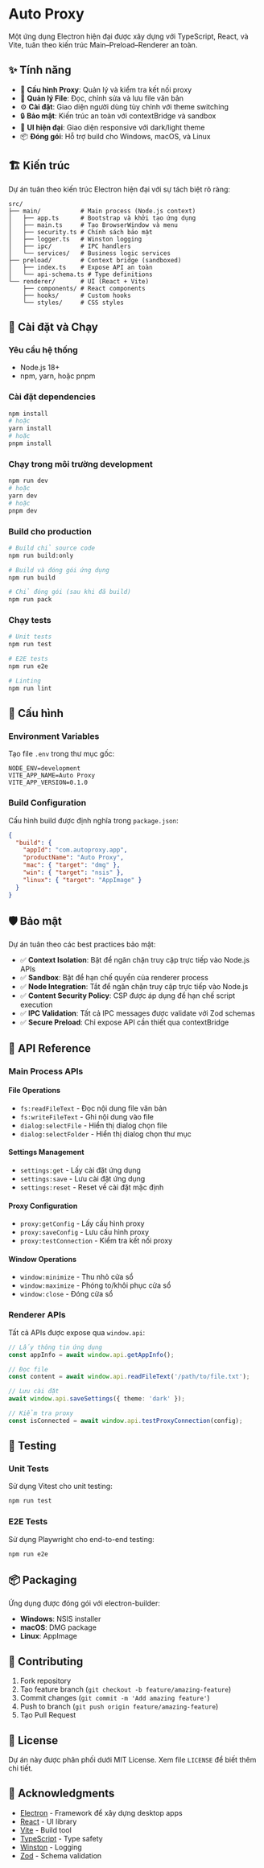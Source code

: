 # Auto Proxy

Một ứng dụng Electron hiện đại được xây dựng với TypeScript, React, và Vite, tuân theo kiến trúc Main–Preload–Renderer an toàn.

## ✨ Tính năng

- 🔧 **Cấu hình Proxy**: Quản lý và kiểm tra kết nối proxy
- 📁 **Quản lý File**: Đọc, chỉnh sửa và lưu file văn bản
- ⚙️ **Cài đặt**: Giao diện người dùng tùy chỉnh với theme switching
- 🔒 **Bảo mật**: Kiến trúc an toàn với contextBridge và sandbox
- 🎨 **UI hiện đại**: Giao diện responsive với dark/light theme
- 📦 **Đóng gói**: Hỗ trợ build cho Windows, macOS, và Linux

## 🏗️ Kiến trúc

Dự án tuân theo kiến trúc Electron hiện đại với sự tách biệt rõ ràng:

```
src/
├── main/           # Main process (Node.js context)
│   ├── app.ts      # Bootstrap và khởi tạo ứng dụng
│   ├── main.ts     # Tạo BrowserWindow và menu
│   ├── security.ts # Chính sách bảo mật
│   ├── logger.ts   # Winston logging
│   ├── ipc/        # IPC handlers
│   └── services/   # Business logic services
├── preload/        # Context bridge (sandboxed)
│   ├── index.ts    # Expose API an toàn
│   └── api-schema.ts # Type definitions
└── renderer/       # UI (React + Vite)
    ├── components/ # React components
    ├── hooks/      # Custom hooks
    └── styles/     # CSS styles
```

## 🚀 Cài đặt và Chạy

### Yêu cầu hệ thống

- Node.js 18+ 
- npm, yarn, hoặc pnpm

### Cài đặt dependencies

```bash
npm install
# hoặc
yarn install
# hoặc
pnpm install
```

### Chạy trong môi trường development

```bash
npm run dev
# hoặc
yarn dev
# hoặc
pnpm dev
```

### Build cho production

```bash
# Build chỉ source code
npm run build:only

# Build và đóng gói ứng dụng
npm run build

# Chỉ đóng gói (sau khi đã build)
npm run pack
```

### Chạy tests

```bash
# Unit tests
npm run test

# E2E tests
npm run e2e

# Linting
npm run lint
```

## 🔧 Cấu hình

### Environment Variables

Tạo file `.env` trong thư mục gốc:

```env
NODE_ENV=development
VITE_APP_NAME=Auto Proxy
VITE_APP_VERSION=0.1.0
```

### Build Configuration

Cấu hình build được định nghĩa trong `package.json`:

```json
{
  "build": {
    "appId": "com.autoproxy.app",
    "productName": "Auto Proxy",
    "mac": { "target": "dmg" },
    "win": { "target": "nsis" },
    "linux": { "target": "AppImage" }
  }
}
```

## 🛡️ Bảo mật

Dự án tuân theo các best practices bảo mật:

- ✅ **Context Isolation**: Bật để ngăn chặn truy cập trực tiếp vào Node.js APIs
- ✅ **Sandbox**: Bật để hạn chế quyền của renderer process
- ✅ **Node Integration**: Tắt để ngăn chặn truy cập trực tiếp vào Node.js
- ✅ **Content Security Policy**: CSP được áp dụng để hạn chế script execution
- ✅ **IPC Validation**: Tất cả IPC messages được validate với Zod schemas
- ✅ **Secure Preload**: Chỉ expose API cần thiết qua contextBridge

## 📝 API Reference

### Main Process APIs

#### File Operations
- `fs:readFileText` - Đọc nội dung file văn bản
- `fs:writeFileText` - Ghi nội dung vào file
- `dialog:selectFile` - Hiển thị dialog chọn file
- `dialog:selectFolder` - Hiển thị dialog chọn thư mục

#### Settings Management
- `settings:get` - Lấy cài đặt ứng dụng
- `settings:save` - Lưu cài đặt ứng dụng
- `settings:reset` - Reset về cài đặt mặc định

#### Proxy Configuration
- `proxy:getConfig` - Lấy cấu hình proxy
- `proxy:saveConfig` - Lưu cấu hình proxy
- `proxy:testConnection` - Kiểm tra kết nối proxy

#### Window Operations
- `window:minimize` - Thu nhỏ cửa sổ
- `window:maximize` - Phóng to/khôi phục cửa sổ
- `window:close` - Đóng cửa sổ

### Renderer APIs

Tất cả APIs được expose qua `window.api`:

```typescript
// Lấy thông tin ứng dụng
const appInfo = await window.api.getAppInfo();

// Đọc file
const content = await window.api.readFileText('/path/to/file.txt');

// Lưu cài đặt
await window.api.saveSettings({ theme: 'dark' });

// Kiểm tra proxy
const isConnected = await window.api.testProxyConnection(config);
```

## 🧪 Testing

### Unit Tests

Sử dụng Vitest cho unit testing:

```bash
npm run test
```

### E2E Tests

Sử dụng Playwright cho end-to-end testing:

```bash
npm run e2e
```

## 📦 Packaging

Ứng dụng được đóng gói với electron-builder:

- **Windows**: NSIS installer
- **macOS**: DMG package
- **Linux**: AppImage

## 🤝 Contributing

1. Fork repository
2. Tạo feature branch (`git checkout -b feature/amazing-feature`)
3. Commit changes (`git commit -m 'Add amazing feature'`)
4. Push to branch (`git push origin feature/amazing-feature`)
5. Tạo Pull Request

## 📄 License

Dự án này được phân phối dưới MIT License. Xem file `LICENSE` để biết thêm chi tiết.

## 🙏 Acknowledgments

- [Electron](https://electronjs.org/) - Framework để xây dựng desktop apps
- [React](https://reactjs.org/) - UI library
- [Vite](https://vitejs.dev/) - Build tool
- [TypeScript](https://www.typescriptlang.org/) - Type safety
- [Winston](https://github.com/winstonjs/winston) - Logging
- [Zod](https://zod.dev/) - Schema validation